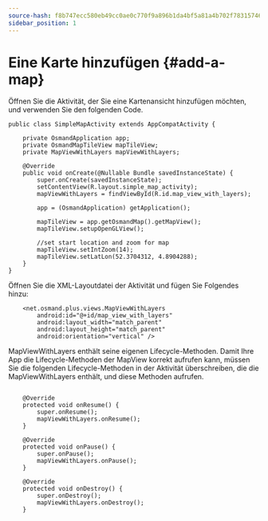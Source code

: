 ```yaml
---
source-hash: f8b747ecc580eb49cc0ae0c770f9a896b1da4bf5a81a4b702f78315746e14757
sidebar_position: 1
---
```


# Eine Karte hinzufügen {#add-a-map}
Öffnen Sie die Aktivität, der Sie eine Kartenansicht hinzufügen möchten, und verwenden Sie den folgenden Code.

```
public class SimpleMapActivity extends AppCompatActivity {

	private OsmandApplication app;
	private OsmandMapTileView mapTileView;
	private MapViewWithLayers mapViewWithLayers;

	@Override
	public void onCreate(@Nullable Bundle savedInstanceState) {
		super.onCreate(savedInstanceState);
		setContentView(R.layout.simple_map_activity);
		mapViewWithLayers = findViewById(R.id.map_view_with_layers);

		app = (OsmandApplication) getApplication();

		mapTileView = app.getOsmandMap().getMapView();
		mapTileView.setupOpenGLView();

		//set start location and zoom for map
		mapTileView.setIntZoom(14);
		mapTileView.setLatLon(52.3704312, 4.8904288);
	}
}
```

Öffnen Sie die XML-Layoutdatei der Aktivität und fügen Sie Folgendes hinzu:

```
	<net.osmand.plus.views.MapViewWithLayers
		android:id="@+id/map_view_with_layers"
		android:layout_width="match_parent"
		android:layout_height="match_parent"
		android:orientation="vertical" />		
```

MapViewWithLayers enthält seine eigenen Lifecycle-Methoden. Damit Ihre App die Lifecycle-Methoden der MapView korrekt aufrufen kann, müssen Sie die folgenden Lifecycle-Methoden in der Aktivität überschreiben, die die MapViewWithLayers enthält, und diese Methoden aufrufen.

```

	@Override
	protected void onResume() {
		super.onResume();
		mapViewWithLayers.onResume();
	}

	@Override
	protected void onPause() {
		super.onPause();
		mapViewWithLayers.onPause();
	}

	@Override
	protected void onDestroy() {
		super.onDestroy();
		mapViewWithLayers.onDestroy();
	}
```